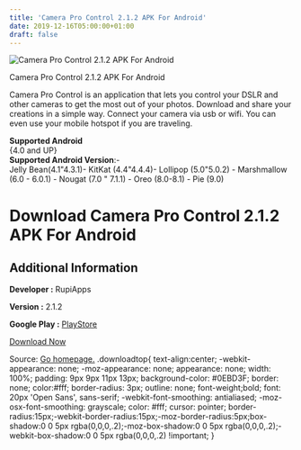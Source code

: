 ```yaml
---
title: 'Camera Pro Control 2.1.2 APK For Android'
date: 2019-12-16T05:00:00+01:00
draft: false
---
```


![Camera Pro Control 2.1.2 APK For Android](https://i0.wp.com/apkhome.net/wp-content/uploads/2019/11/Camera-Pro-Control-2.1.2.png "Camera Pro Control 2.1.2 APK For Android")

  

Camera Pro Control 2.1.2 APK For Android

Camera Pro Control is an application that lets you control your DSLR and other cameras to get the most out of your photos. Download and share your creations in a simple way. Connect your camera via usb or wifi. You can even use your mobile hotspot if you are traveling.

**Supported Android**  
{4.0 and UP}  
**Supported Android Version**:-  
Jelly Bean(4.1"4.3.1)- KitKat (4.4"4.4.4)- Lollipop (5.0"5.0.2) - Marshmallow (6.0 - 6.0.1) - Nougat (7.0 " 7.1.1) - Oreo (8.0-8.1) - Pie (9.0)

Download Camera Pro Control 2.1.2 APK For Android
=================================================

Additional Information
----------------------

**Developer :** RupiApps

**Version :** 2.1.2

**Google Play :** [PlayStore](https://play.google.com/store/apps/details?id=com.rupiapps.cameraprocontrol)

  

[Download Now](https://store4app.co/post/camera-pro-control-2-1-2-apk-for-android_1574611659)

  
Source: [Go homepage.](https://store4app.co/post/camera-pro-control-2-1-2-apk-for-android_1574611659) .downloadtop{ text-align:center; -webkit-appearance: none; -moz-appearance: none; appearance: none; width: 100%; padding: 9px 9px 11px 13px; background-color: #0EBD3F; border: none; color:#fff; border-radius: 3px; outline: none; font-weight;bold; font: 20px 'Open Sans', sans-serif; -webkit-font-smoothing: antialiased; -moz-osx-font-smoothing: grayscale; color: #fff; cursor: pointer; border-radius:15px;-webkit-border-radius:15px;-moz-border-radius:5px;box-shadow:0 0 5px rgba(0,0,0,.2);-moz-box-shadow:0 0 5px rgba(0,0,0,.2);-webkit-box-shadow:0 0 5px rgba(0,0,0,.2) !important; }